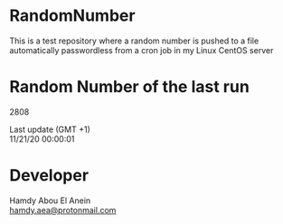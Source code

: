 # RandomNumber    
This is a test repository where a random number is pushed to a file automatically passwordless from a cron job in my Linux CentOS server    
# Random Number of the last run   
2808
      
Last update (GMT +1)    
11/21/20 00:00:01
# Developer    
Hamdy Abou El Anein   
hamdy.aea@protonmail.com
